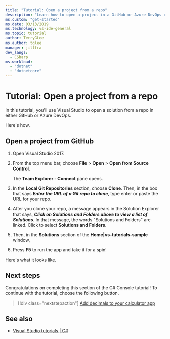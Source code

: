 ```yaml
---
title: "Tutorial: Open a project from a repo"
description: "Learn how to open a project in a GitHub or Azure DevOps repository by using Visual Studio."
ms.custom: "get-started"
ms.date: 03/13/2019
ms.technology: vs-ide-general
ms.topic: tutorial
author: TerryGLee
ms.author: tglee
manager: jillfra
dev_langs:
  - CSharp
ms.workload:
  - "dotnet"
  - "dotnetcore"
---
```

# Tutorial: Open a project from a repo

In this tutorial, you'll use Visual Studio to open a solution from a repo in either GitHub or Azure DevOps.

Here's how.

## Open a project from GitHub

1. Open Visual Studio 2017.

1. From the top menu bar, choose **File** > **Open** > **Open from Source Control**.

   The **Team Explorer - Connect** pane opens.

1. In the **Local Git Repositories** section, choose **Clone**. Then, in the box that says ***Enter the URL of a Git repo to clone***, type enter or paste the URL for your repo.

1. After you clone your repo, a message appears in the Solution Explorer that says, ***Click on Solutions and Folders above to view a list of Solutions***. In that message, the words "Solutions and Folders" are linked. Click to select **Solutions and Folders**.

1. Then, in the **Solutions** section of the **Home|vs-tutorials-sample** window, 

1. Press **F5** to run the app and take it for a spin!

Here's what it looks like.

## Next steps

Congratulations on completing this section of the C# Console tutorial! To continue with the tutorial, choose the following button.

> [!div class="nextstepaction"]
> [Add decimals to your calculator app](/visualstudio/get-started/csharp/tutorial-console&view+vs-2017#add-decimals/)

## See also

* [Visual Studio tutorials | C#](index.yml)
